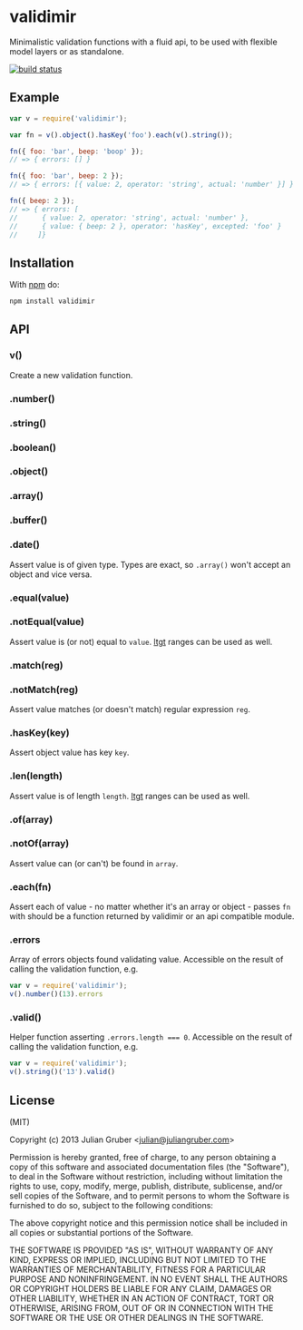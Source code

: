 
# validimir

Minimalistic validation functions with a fluid api, to be used with flexible model layers or as standalone.

[![build status](https://secure.travis-ci.org/juliangruber/validimir.png)](http://travis-ci.org/juliangruber/validimir)

## Example

```js
var v = require('validimir');

var fn = v().object().hasKey('foo').each(v().string());

fn({ foo: 'bar', beep: 'boop' });
// => { errors: [] }

fn({ foo: 'bar', beep: 2 });
// => { errors: [{ value: 2, operator: 'string', actual: 'number' }] }

fn({ beep: 2 });
// => { errors: [
//      { value: 2, operator: 'string', actual: 'number' },
//      { value: { beep: 2 }, operator: 'hasKey', excepted: 'foo' }
//     ]}
```

## Installation

With [npm](https://npmjs.org) do:

```bash
npm install validimir
```

## API

### v()

  Create a new validation function.

### .number()
### .string()
### .boolean()
### .object()
### .array()
### .buffer()
### .date()

  Assert value is of given type. Types are exact, so `.array()` won't accept an object and vice versa.

### .equal(value)
### .notEqual(value)

  Assert value is (or not) equal to `value`. [ltgt](http://npmjs.org/package/ltgt) ranges can be used as well.

### .match(reg)
### .notMatch(reg)

  Assert value matches (or doesn't match) regular expression `reg`.

### .hasKey(key)

  Assert object value has key `key`.

### .len(length)

  Assert value is of length `length`. [ltgt](http://npmjs.org/package/ltgt) ranges can be used as well.

### .of(array)
### .notOf(array)

  Assert value can (or can't) be found in `array`.

### .each(fn)

  Assert each of value - no matter whether it's an array or object - passes `fn` with should be a function returned by validimir or an api compatible module.

### .errors

  Array of errors objects found validating value. Accessible on the result of calling the validation function, e.g.

```js
var v = require('validimir');
v().number()(13).errors
```

### .valid()

  Helper function asserting `.errors.length === 0`. Accessible on the result of calling the validation function, e.g.

```js
var v = require('validimir');
v().string()('13').valid()
```

## License

(MIT)

Copyright (c) 2013 Julian Gruber &lt;julian@juliangruber.com&gt;

Permission is hereby granted, free of charge, to any person obtaining a copy of
this software and associated documentation files (the "Software"), to deal in
the Software without restriction, including without limitation the rights to
use, copy, modify, merge, publish, distribute, sublicense, and/or sell copies
of the Software, and to permit persons to whom the Software is furnished to do
so, subject to the following conditions:

The above copyright notice and this permission notice shall be included in all
copies or substantial portions of the Software.

THE SOFTWARE IS PROVIDED "AS IS", WITHOUT WARRANTY OF ANY KIND, EXPRESS OR
IMPLIED, INCLUDING BUT NOT LIMITED TO THE WARRANTIES OF MERCHANTABILITY,
FITNESS FOR A PARTICULAR PURPOSE AND NONINFRINGEMENT. IN NO EVENT SHALL THE
AUTHORS OR COPYRIGHT HOLDERS BE LIABLE FOR ANY CLAIM, DAMAGES OR OTHER
LIABILITY, WHETHER IN AN ACTION OF CONTRACT, TORT OR OTHERWISE, ARISING FROM,
OUT OF OR IN CONNECTION WITH THE SOFTWARE OR THE USE OR OTHER DEALINGS IN THE
SOFTWARE.
